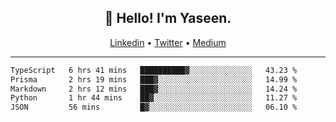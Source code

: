 <h2 align="center">👋 Hello! I'm Yaseen.</h2>
<p align="center">
  <a href="https://www.linkedin.com/in/yaseenkc/">Linkedin</a> •
  <a href="https://twitter.com/yaseeenkc">Twitter</a> •
  <a href="https://medium.com/@yaseen-kc">Medium</a>
</p>


<!--- 🔭 I’m currently working at []() as an  -->
<!--- - 💬 Ask me about **Javascript, React and Git** -->
<!--- - 📫 How to reach me: [@kc.yaseen](https://instagram.com/kc.yaseen) on Instagram -->
<!--- - ⚡ Fun fact: Big Fan of the :zap: emoji -->

-------

<!--START_SECTION:waka-->

```txt
TypeScript   6 hrs 41 mins   ██████████▓░░░░░░░░░░░░░░   43.23 %
Prisma       2 hrs 19 mins   ███▓░░░░░░░░░░░░░░░░░░░░░   14.99 %
Markdown     2 hrs 12 mins   ███▓░░░░░░░░░░░░░░░░░░░░░   14.24 %
Python       1 hr 44 mins    ██▓░░░░░░░░░░░░░░░░░░░░░░   11.27 %
JSON         56 mins         █▓░░░░░░░░░░░░░░░░░░░░░░░   06.10 %
```

<!--END_SECTION:waka-->
